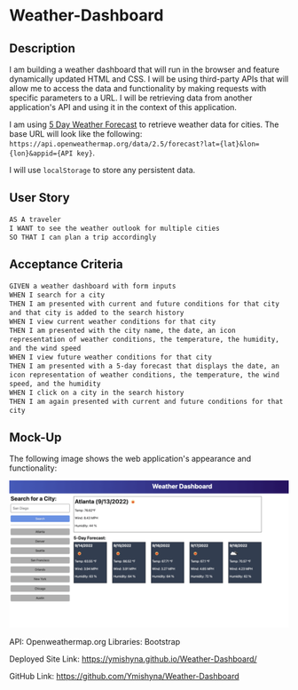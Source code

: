 # Weather-Dashboard

## Description

I am building a weather dashboard that will run in the browser and feature dynamically updated HTML and CSS. I will be using third-party APIs that will allow me to access the data and functionality by making requests with specific parameters to a URL. I will be retrieving data from another application's API and using it in the context of this application.

I am using [5 Day Weather Forecast](https://openweathermap.org/forecast5) to retrieve weather data for cities. The base URL will look like the following: `https://api.openweathermap.org/data/2.5/forecast?lat={lat}&lon={lon}&appid={API key}`. 

I will use `localStorage` to store any persistent data. 

## User Story

```
AS A traveler
I WANT to see the weather outlook for multiple cities
SO THAT I can plan a trip accordingly
```

## Acceptance Criteria

```
GIVEN a weather dashboard with form inputs
WHEN I search for a city
THEN I am presented with current and future conditions for that city and that city is added to the search history
WHEN I view current weather conditions for that city
THEN I am presented with the city name, the date, an icon representation of weather conditions, the temperature, the humidity, and the wind speed
WHEN I view future weather conditions for that city
THEN I am presented with a 5-day forecast that displays the date, an icon representation of weather conditions, the temperature, the wind speed, and the humidity
WHEN I click on a city in the search history
THEN I am again presented with current and future conditions for that city
```

## Mock-Up

The following image shows the web application's appearance and functionality:

![The weather app includes a search option, a list of cities, and a five-day forecast and current weather conditions for Atlanta.](./assets/images/weather-dashboard-demo.png)

API: Openweathermap.org
Libraries: Bootstrap


Deployed Site Link:
https://ymishyna.github.io/Weather-Dashboard/

GitHub Link:
https://github.com/Ymishyna/Weather-Dashboard
